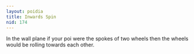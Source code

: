 ```yaml
---
layout: poidia
title: Inwards Spin
nid: 174
---
```


In the wall plane if your poi were the spokes of two wheels then the wheels would be rolling towards each other.
